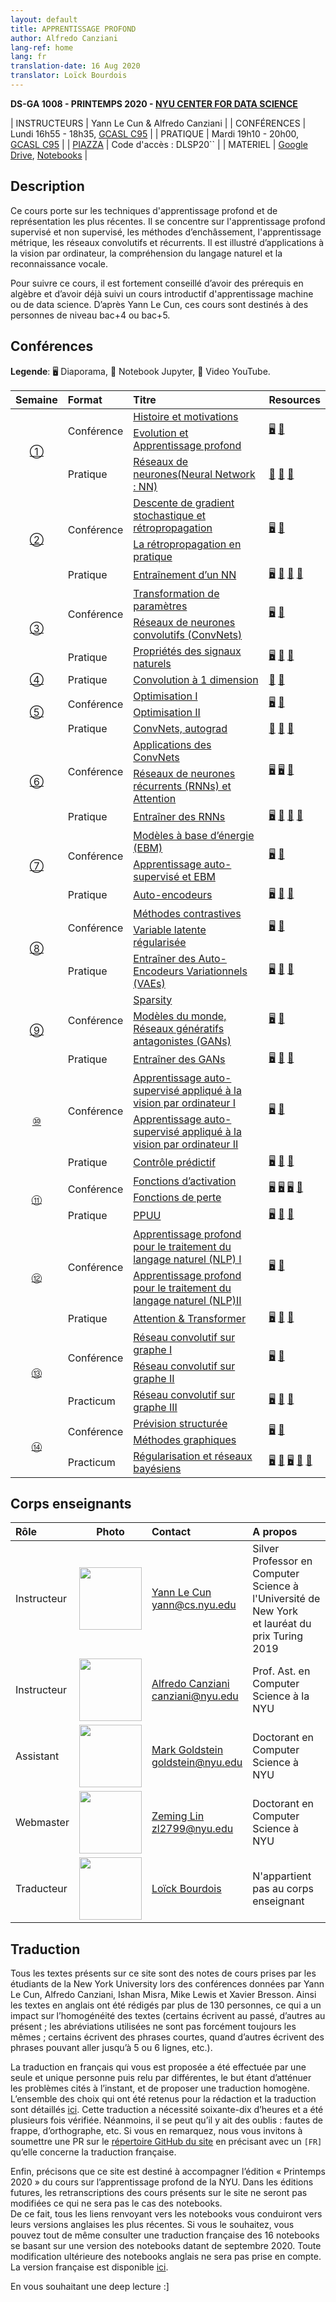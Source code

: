 ```yaml
---
layout: default
title: APPRENTISSAGE PROFOND
author: Alfredo Canziani
lang-ref: home
lang: fr
translation-date: 16 Aug 2020
translator: Loïck Bourdois
---
```



**DS-GA 1008 - PRINTEMPS 2020 - [NYU CENTER FOR DATA SCIENCE](http://cds.nyu.edu/)**

| INSTRUCTEURS | Yann Le Cun & Alfredo Canziani |
| CONFÉRENCES | Lundi 16h55 - 18h35, [GCASL C95](http://library.nyu.edu/services/campus-media/classrooms/gcasl-c95/) |
| PRATIQUE | Mardi 19h10 - 20h00, [GCASL C95](http://library.nyu.edu/services/campus-media/classrooms/gcasl-c95/) |
| [PIAZZA](https://piazza.com/nyu/spring2020/dsga1008/home) | Code d'accès : DLSP20`` |
| MATERIEL | [Google Drive](https://bitly.com/DLSP20), [Notebooks](https://github.com/Atcold/pytorch-Deep-Learning) |


## Description

Ce cours porte sur les techniques d'apprentissage profond et de représentation les plus récentes. 
Il se concentre sur l'apprentissage profond supervisé et non supervisé, les méthodes d’enchâssement, l'apprentissage métrique, les réseaux convolutifs et récurrents.
Il est illustré d’applications à la vision par ordinateur, la compréhension du langage naturel et la reconnaissance vocale. 

Pour suivre ce cours, il est fortement conseillé d’avoir des prérequis en algèbre et d’avoir déjà suivi un cours introductif d'apprentissage machine ou de data science. 
D’après Yann Le Cun, ces cours sont destinés à des personnes de niveau bac+4 ou bac+5.



## Conférences

**Legende**: 🖥 Diaporama, 📓 Notebook Jupyter, 🎥 Video YouTube.

<table>
<!-- =============================== HEADER ================================ -->
  <thead>
    <tr>
      <th>Semaine</th>
      <th align="left">Format</th>
      <th align="left">Titre</th>
      <th align="left">Resources</th>
    </tr>
  </thead>
  <tbody>
<!-- =============================== SEMAINE 1 ================================ -->
    <tr>
      <td rowspan="3" align="center"><a href="fr/week01/01">①</a></td>
      <td rowspan="2">Conférence</td>
      <td><a href="fr/week01/01-1">Histoire et motivations</a></td>
      <td rowspan="2">
        <a href="https://drive.google.com/open?id=1Q7LtZyIS1f3TfeTGll3aDtWygh3GAfCb">🖥️</a>
        <a href="https://www.youtube.com/watch?v=0bMe_vCZo30">🎥</a>
      </td>
    </tr>
    <tr><td><a href="fr/week01/01-2">Evolution et Apprentissage profond</a></td></tr>
    <tr>
      <td rowspan="1">Pratique</td>
      <td><a href="fr/week01/01-3">Réseaux de neurones(Neural Network : NN)</a></td>
      <td>
        <a href="https://github.com/Atcold/pytorch-Deep-Learning/blob/master/01-tensor_tutorial.ipynb">📓</a>
        <a href="https://github.com/Atcold/pytorch-Deep-Learning/blob/master/02-space_stretching.ipynb">📓</a>
        <a href="https://www.youtube.com/watch?v=5_qrxVq1kvc">🎥</a>
      </td>
    </tr>
<!-- =============================== SEMAINE 2 ================================ -->
    <tr>
      <td rowspan="3" align="center"><a href="fr/week02/02">②</a></td>
      <td rowspan="2">Conférence</td>
      <td><a href="fr/week02/02-1"> Descente de gradient stochastique et rétropropagation </a></td>
      <td rowspan="2">
        <a href="https://drive.google.com/open?id=1w2jV_BT2hWzfOKBR02x_rB4-dfVUI6SR">🖥️</a>
        <a href="https://www.youtube.com/watch?v=d9vdh3b787Y">🎥</a>
      </td>
    </tr>
    <tr><td><a href="fr/week02/02-2">La rétropropagation en pratique</a></td></tr>
    <tr>
      <td rowspan="1">Pratique</td>
      <td><a href="fr/week02/02-3">Entraînement d’un NN </a></td>
      <td>
        <a href="https://github.com/Atcold/pytorch-Deep-Learning/blob/master/slides/01%20-%20Spiral%20classification.pdf">🖥</a>
        <a href="https://github.com/Atcold/pytorch-Deep-Learning/blob/master/04-spiral_classification.ipynb">📓</a>
        <a href="https://github.com/Atcold/pytorch-Deep-Learning/blob/master/05-regression.ipynb">📓</a>
        <a href="https://www.youtube.com/watch?v=WAn6lip5oWk">🎥</a>
      </td>
    </tr>
<!-- =============================== SEMAINE 3 ================================ -->
    <tr>
      <td rowspan="3" align="center"><a href="fr/week03/03">③</a></td>
      <td rowspan="2">Conférence</td>
      <td><a href="fr/week03/03-1">Transformation de paramètres</a></td>
      <td rowspan="2">
        <a href="https://drive.google.com/open?id=18UFaOGNKKKO5TYnSxr2b8dryI-PgZQmC">🖥️</a>
        <a href="https://youtu.be/FW5gFiJb-ig">🎥</a>
      </td>
    </tr>
    <tr><td><a href="fr/week03/03-2">Réseaux de neurones convolutifs (ConvNets)</a></td></tr>
    <tr>
      <td rowspan="1">Pratique</td>
      <td><a href="fr/week03/03-3">Propriétés des signaux naturels</a></td>
      <td>
        <a href="https://github.com/Atcold/pytorch-Deep-Learning/blob/master/slides/02%20-%20CNN.pdf">🖥</a>
        <a href="https://github.com/Atcold/pytorch-Deep-Learning/blob/master/06-convnet.ipynb">📓</a>
        <a href="https://youtu.be/kwPWpVverkw">🎥</a>
      </td>
    </tr>
<!-- =============================== SEMAINE 4 ================================ -->
    <tr>
      <td rowspan="1" align="center"><a href="fr/week04/04">④</a></td>
      <td rowspan="1">Pratique</td>
      <td><a href="fr/week04/04-1">Convolution à 1 dimension</a></td>
      <td>
        <a href="https://github.com/Atcold/pytorch-Deep-Learning/blob/master/07-listening_to_kernels.ipynb">📓</a>
        <a href="https://youtu.be/OrBEon3VlQg">🎥</a>
      </td>
    </tr>
<!-- =============================== SEMAINE 5 ================================ -->
    <tr>
      <td rowspan="3" align="center"><a href="fr/week05/05">⑤</a></td>
      <td rowspan="2">Conférence</td>
      <td><a href="fr/week05/05-1">Optimisation I</a></td>
      <td rowspan="2">
        <a href="https://drive.google.com/open?id=1pwlGN6hDFfEYQqBqcMjWbe4yfBDTxsab">🖥️</a>
        <a href="https://youtu.be/--NZb480zlg">🎥</a>
      </td>
    </tr>
    <tr><td><a href="fr/week05/05-2">Optimisation II</a></td></tr>
    <tr>
      <td rowspan="1">Pratique</td>
      <td><a href="fr/week05/05-3">ConvNets, autograd</a></td>
      <td>
        <a href="https://github.com/Atcold/pytorch-Deep-Learning/blob/master/03-autograd_tutorial.ipynb">📓</a>
        <a href="https://github.com/Atcold/pytorch-Deep-Learning/blob/master/extra/b-custom_grads.ipynb">📓</a>
        <a href="https://youtu.be/eEzCZnOFU1w">🎥</a>
      </td>
    </tr>
<!-- =============================== SEMAINE 6 ================================ -->
    <tr>
      <td rowspan="3" align="center"><a href="fr/week06/06">⑥</a></td>
      <td rowspan="2">Conférence</td>
      <td><a href="fr/week06/06-1">Applications des ConvNets</a></td>
      <td rowspan="2">
        <a href="https://drive.google.com/open?id=1opT7lV0IRYJegtZjuHsKhlsM5L7GpGL1">🖥️</a>
        <a href="https://drive.google.com/open?id=1sdeVBC3nuh5Zkm2sqzdScEicRvLc_v-F">🖥️</a>
        <a href="https://youtu.be/ycbMGyCPzvE">🎥</a>
      </td>
    </tr>
    <tr><td><a href="fr/week06/06-2">Réseaux de neurones récurrents (RNNs) et Attention</a></td></tr>
    <tr>
      <td rowspan="1">Pratique</td>
      <td><a href="fr/week06/06-3">Entraîner des RNNs</a></td>
      <td>
	<a href="https://github.com/Atcold/pytorch-Deep-Learning/blob/master/slides/04%20-%20RNN.pdf">🖥️</a>
        <a href="https://github.com/Atcold/pytorch-Deep-Learning/blob/master/08-seq_classification.ipynb">📓</a>
        <a href="https://github.com/Atcold/pytorch-Deep-Learning/blob/master/09-echo_data.ipynb">📓</a>
        <a href="https://youtu.be/8cAffg2jaT0">🎥</a>
      </td>
    </tr>
<!-- =============================== SEMAINE 7 ================================ -->
    <tr>
      <td rowspan="3" align="center"><a href="fr/week07/07">⑦</a></td>
      <td rowspan="2">Conférence</td>
      <td><a href="fr/week07/07-1">Modèles à base d’énergie (EBM)</a></td>
      <td rowspan="2">
        <a href="https://drive.google.com/open?id=1z8Dz1YtkOEJpU-gh5RIjORs3GGqkYJQa">🖥️</a>
        <a href="https://youtu.be/tVwV14YkbYs">🎥</a>
      </td>
    </tr>
    <tr><td><a href="fr/week07/07-2">Apprentissage auto-supervisé et EBM</a></td></tr>
    <tr>
      <td rowspan="1">Pratique</td>
      <td><a href="fr/week07/07-3">Auto-encodeurs</a></td>
      <td>
        <a href="https://github.com/Atcold/pytorch-Deep-Learning/blob/master/slides/05%20-%20Generative%20models.pdf">🖥️</a>
        <a href="https://github.com/Atcold/pytorch-Deep-Learning/blob/master/10-autoencoder.ipynb">📓</a>
        <a href="https://youtu.be/bggWQ14DD9M">🎥</a>
      </td>
    </tr>
<!-- =============================== SEMAINE 8 ================================ -->
    <tr>
      <td rowspan="3" align="center"><a href="fr/week08/08">⑧</a></td>
      <td rowspan="2">Conférence</td>
      <td><a href="fr/week08/08-1">Méthodes contrastives</a></td>
      <td rowspan="2">
        <a href="https://drive.google.com/open?id=1Zo_PyBEO6aNt0GV74kj8MQL7kfHdIHYO">🖥️</a>
        <a href="https://youtu.be/ZaVP2SY23nc">🎥</a>
      </td>
    </tr>
    <tr><td><a href="fr/week08/08-2">Variable latente régularisée </a></td></tr>
    <tr>
      <td rowspan="1">Pratique</td>
      <td><a href="fr/week08/08-3">Entraîner des Auto-Encodeurs Variationnels (VAEs)</a></td>
      <td>
        <a href="https://github.com/Atcold/pytorch-Deep-Learning/blob/master/slides/05%20-%20Generative%20models.pdf">🖥️</a>
        <a href="https://github.com/Atcold/pytorch-Deep-Learning/blob/master/11-VAE.ipynb">📓</a>
        <a href="https://youtu.be/7Rb4s9wNOmc">🎥</a>
      </td>
    </tr>
<!-- =============================== SEMAINE 9 ================================ -->
    <tr>
      <td rowspan="3" align="center"><a href="fr/week09/09">⑨</a></td>
      <td rowspan="2">Conférence</td>
      <td><a href="fr/week09/09-1">Sparsity</a></td>
      <td rowspan="2">
        <a href="https://drive.google.com/open?id=1wJRzhjSqlrSqEpX4Omagb_gdIkQ5f-6K">🖥️</a>
        <a href="https://youtu.be/Pgct8PKV7iw">🎥</a>
      </td>
    </tr>
    <tr><td><a href="fr/week09/09-2">Modèles du monde, Réseaux génératifs antagonistes (GANs)</a></td></tr>
    <tr>
      <td rowspan="1">Pratique</td>
      <td><a href="fr/week09/09-3">Entraîner des GANs</a></td>
      <td>
        <a href="https://github.com/Atcold/pytorch-Deep-Learning/blob/master/slides/05%20-%20Generative%20models.pdf">🖥️</a>
        <a href="https://github.com/pytorch/examples/tree/master/dcgan">📓</a>
        <a href="https://youtu.be/xYc11zyZ26M">🎥</a>
      </td>
    </tr>
<!-- =============================== SEMAINE 10 =============================== -->
    <tr>
      <td rowspan="3" align="center"><a href="fr/week10/10">⑩</a></td>
      <td rowspan="2">Conférence</td>
      <td><a href="fr/week10/10-1">Apprentissage auto-supervisé appliqué à la vision par ordinateur I</a></td>
      <td rowspan="2">
        <a href="https://drive.google.com/open?id=16lsnDN2HIBTcRucbVKY5B_U16c0tNQhR">🖥️</a>
        <a href="https://youtu.be/0KeR6i1_56g">🎥</a>
      </td>
    </tr>
    <tr><td><a href="fr/week10/10-2"> Apprentissage auto-supervisé appliqué à la vision par ordinateur II</a></td></tr>
    <tr>
      <td rowspan="1">Pratique</td>
      <td><a href="fr/week10/10-3">Contrôle prédictif</a></td>
      <td>
        <a href="https://github.com/Atcold/pytorch-Deep-Learning/blob/master/slides/09%20-%20Controller%20learning.pdf">🖥️</a>
        <a href="https://github.com/Atcold/pytorch-Deep-Learning/blob/master/14-truck_backer-upper.ipynb">📓</a>
        <a href="https://youtu.be/A3klBqEWR-I">🎥</a>
      </td>
    </tr>
<!-- =============================== SEMAINE 11 =============================== -->
    <tr>
      <td rowspan="3" align="center"><a href="fr/week11/11">⑪</a></td>
      <td rowspan="2">Conférence</td>
      <td><a href="fr/week11/11-1">Fonctions d’activation</a></td>
      <td rowspan="2">
        <a href="https://drive.google.com/file/d/1AzFVLG7D4NK6ugh60f0cJQGYF5OL2sUB">🖥️</a>
        <a href="https://drive.google.com/file/d/1rkiZy0vjZqE2w7baVWvxwfAGae0Eh1Wm">🖥️</a>
        <a href="https://drive.google.com/file/d/1tryOlVAFmazLLZusD2-UfReFMkPk5hPk">🖥️</a>
        <a href="https://youtu.be/bj1fh3BvqSU">🎥</a>
      </td>
    </tr>
    <tr><td><a href="fr/week11/11-2">Fonctions de perte</a></td></tr>
    <tr>
      <td rowspan="1">Pratique</td>
      <td><a href="fr/week11/11-3">PPUU</a></td>
      <td>
        <a href="http://bit.ly/PPUU-slides">🖥️</a>
        <a href="http://bit.ly/PPUU-code">📓</a>
        <a href="https://youtu.be/VcrCr-KNBHc">🎥</a>
      </td>
    </tr>
<!-- =============================== SEMAINE 12 =============================== -->
    <tr>
      <td rowspan="3" align="center"><a href="fr/week12/12">⑫</a></td>
      <td rowspan="2">Conférence</td>
      <td><a href="fr/week12/12-1">Apprentissage profond pour le traitement du langage naturel (NLP) I</a></td>
      <td rowspan="2">
        <a href="https://drive.google.com/file/d/149m3wRavTp4DQZ6RJTej8KP8gv4jnkPW/">🖥️</a>
        <a href="https://youtu.be/6D4EWKJgNn0">🎥</a>
      </td>
    </tr>
    <tr><td><a href="fr/week12/12-2"> Apprentissage profond pour le traitement du langage naturel (NLP)II</a></td></tr>
    <tr>
      <td rowspan="1">Pratique</td>
      <td><a href="fr/week12/12-3">Attention & Transformer</a></td>
      <td>
        <a href="https://github.com/Atcold/pytorch-Deep-Learning/blob/master/slides/10%20-%20Attention%20%26%20transformer.pdf">🖥️</a>
        <a href="https://github.com/Atcold/pytorch-Deep-Learning/blob/master/15-transformer.ipynb">📓</a>
        <a href="https://youtu.be/f01J0Dri-6k">🎥</a>
      </td>
    </tr>
<!-- =============================== SEMAINE 13 =============================== -->
    <tr>
      <td rowspan="3" align="center"><a href="en/week13/13">⑬</a></td>
      <td rowspan="2"> Conférence </td>
      <td><a href="en/week13/13-1"> Réseau convolutif sur graphe I</a></td>
      <td rowspan="2">
        <a href="https://drive.google.com/file/d/1oq-nZE2bEiQjqBlmk5_N_rFC8LQY0jQr/">🖥️</a>
        <a href="https://youtu.be/Iiv9R6BjxHM">🎥</a>
      </td>
    </tr>
    <tr><td><a href="en/week13/13-2"> Réseau convolutif sur graphe II</a></td></tr>
    <tr>
      <td rowspan="1">Practicum</td>
      <td><a href="en/week13/13-3"> Réseau convolutif sur graphe III</a></td>
      <td>
        <a href="https://github.com/Atcold/pytorch-Deep-Learning/blob/master/slides/11%20-%20GCN.pdf">🖥️</a>
        <a href="https://github.com/Atcold/pytorch-Deep-Learning/blob/master/16-gated_GCN.ipynb">📓</a>
        <a href="https://youtu.be/2aKXWqkbpWg">🎥</a>
      </td>
    </tr> 
<!-- =============================== SEMAINE 14 =============================== -->
    <tr>
      <td rowspan="3" align="center"><a href="fr/week14/14">⑭</a></td>
      <td rowspan="2"> Conférence </td>
      <td><a href="fr/week14/14-1"> Prévision structurée </a></td>
      <td rowspan="2">
        <a href="https://drive.google.com/file/d/1qBu-2hYWaGYEXeX7kAU8O4S2RZ1hMjsk/">🖥️</a>
        <a href="https://youtu.be/gYayCG6YyO8">🎥</a>
      </td>
    </tr>
    <tr><td><a href="en/week14/14-2">Méthodes graphiques</a></td></tr>
    <tr>
      <td rowspan="1">Practicum</td>
      <td><a href="en/week14/14-3">Régularisation et réseaux bayésiens</a></td>
      <td>
        <a href="https://github.com/Atcold/pytorch-Deep-Learning/blob/master/slides/07%20-%20Regularisation.pdf">🖥️</a>
        <a href="https://github.com/Atcold/pytorch-Deep-Learning/blob/master/12-regularization.ipynb">📓</a>
        <a href="https://github.com/Atcold/pytorch-Deep-Learning/blob/master/slides/08%20-%20Bayesian%20NN.pdf">🖥️</a>
        <a href="https://github.com/Atcold/pytorch-Deep-Learning/blob/master/13-bayesian_nn.ipynb">📓</a>
        <a href="https://youtu.be/DL7iew823c0">🎥</a>
      </td>
    </tr>
  </tbody>
</table>

## Corps enseignants

| Rôle | Photo | Contact | A propos |
|:-----|:-----:|:--------|:------|
|Instructeur|<img src="images/Yann.png" width="100" height="100">|<a href="https://twitter.com/ylecun">Yann Le Cun</a><br>yann@cs.nyu.edu|Silver Professor en Computer Science à l'Université de New York<br>et lauréat du prix Turing 2019
|Instructeur|<img src="https://avatars1.githubusercontent.com/u/2119355" width="100" height="100">|<a href="https://twitter.com/alfcnz">Alfredo Canziani</a><br>canziani@nyu.edu| Prof. Ast. en Computer Science à la NYU|
|Assistant|<img src="https://pbs.twimg.com/profile_images/1186879808845860864/czRv3g1G_400x400.jpg" width="100" height="100">|<a href="https://twitter.com/marikgoldstein">Mark Goldstein</a><br>goldstein@nyu.edu|Doctorant en Computer Science à NYU|
|Webmaster|<img src="https://pbs.twimg.com/profile_images/673997980370927616/vMXf545j_400x400.jpg" width="100" height="100">|<a href="https://twitter.com/ebetica">Zeming Lin</a><br>zl2799@nyu.edu| Doctorant en Computer Science à NYU|
|Traducteur|<img src="https://st3.depositphotos.com/13159112/17145/v/450/depositphotos_171453724-stock-illustration-default-avatar-profile-icon-grey.jpg" width="100" height="100">| <a href="https://lbourdois.github.io/blog/">Loïck Bourdois <br>| N'appartient pas au corps enseignant |


<!-- 
All other texts found on this site are lecture notes taken by students of the New York University during lectures given by Yann Le Cun, Alfredo Canziani, Ishan Misra, Mike Lewis and Xavier Bresson.
Thus the texts in English were written by about 130 people, which has an impact on the homogeneity of the texts (some write in the past tense, others in the present tense; the abbreviations used are not always the same; some write short sentences, while others write sentences of up to 5 or 6 lines, etc.).
The French translation that is proposed to you has been done by one and only one person and then reviewed by different people. The goal was to alleviate the problems mentioned just now, and to propose a homogeneous translation. All the choices made for the writing and the translation are detailed [here](https://github.com/Atcold/pytorch-Deep-Learning/wiki/French-translation).
This translation took about 70 hours and was checked several times. Nevertheless, it is possible that there may be some omissions: typing errors, spelling mistakes, etc. If you notice any, we invite you to submit a PR on the [GitHub directory of the site](https://github.com/Atcold/pytorch-Deep-Learning/pulls) specifying with an `[FR]` that it concerns the French translation.
Finally, it should be noted that this site is intended to accompany the Spring 2020 edition of NYU's Deep Learning Course. In future editions, the transcripts of the courses present on the site will not be modified, which will not be the case for the notebooks.  
Therefore, all links to the notebooks will take you to the most recent English versions.
If you wish, you can still consult a French translation of the 16 notebooks based on a version of the notebooks dating from September 2020. Any subsequent modification of the English notebooks will not be taken into account. The French version is available [here](https://github.com/lbourdois/pytorch-Deep-Learning-Notebooks-in-French). 
Wishing you a deep reading :]
-->

## Traduction
Tous les textes présents sur ce site sont des notes de cours prises par les étudiants de la New York University lors des conférences données par Yann Le Cun, Alfredo Canziani, Ishan Misra, Mike Lewis et Xavier Bresson.
Ainsi les textes en anglais ont été rédigés par plus de 130 personnes, ce qui a un impact sur l’homogénéité des textes (certains écrivent au passé, d’autres au présent ; les abréviations utilisées ne sont pas forcément toujours les mêmes ; certains écrivent des phrases courtes, quand d’autres écrivent des phrases pouvant aller jusqu’à 5 ou 6 lignes, etc.).

La traduction en français qui vous est proposée a été effectuée par une seule et unique personne puis relu par différentes, le but étant d’atténuer les problèmes cités à l’instant, et de proposer une traduction homogène. L’ensemble des choix qui ont été retenus pour la rédaction et la traduction sont détaillés [ici](https://github.com/Atcold/pytorch-Deep-Learning/wiki/French-translation).
Cette traduction a nécessité soixante-dix d’heures et a été plusieurs fois vérifiée. Néanmoins, il se peut qu’il y ait des oublis : fautes de frappe, d’orthographe, etc. Si vous en remarquez, nous vous invitons à soumettre une PR sur le [répertoire GitHub du site](https://github.com/Atcold/pytorch-Deep-Learning/pulls) en précisant avec un `[FR]` qu’elle concerne la traduction française.

Enfin, précisons que ce site est destiné à accompagner l’édition « Printemps 2020 » du cours sur l’apprentissage profond de la NYU. Dans les éditions futures, les retranscriptions des cours présents sur le site ne seront pas modifiées ce qui ne sera pas le cas des notebooks.  
De ce fait, tous les liens renvoyant vers les notebooks vous conduiront vers leurs versions anglaises les plus récentes.
Si vous le souhaitez, vous pouvez tout de même consulter une traduction française des 16 notebooks se basant sur une version des notebooks datant de septembre 2020. Toute modification ultérieure des notebooks anglais ne sera pas prise en compte. La version française est disponible [ici](https://github.com/lbourdois/pytorch-Deep-Learning-Notebooks-in-French). 

En vous souhaitant une deep lecture :]



